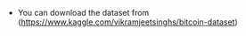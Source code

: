 - You can download the dataset from <here>(https://www.kaggle.com/vikramjeetsinghs/bitcoin-dataset)
